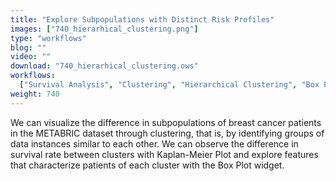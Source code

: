 ```yaml
---
title: "Explore Subpopulations with Distinct Risk Profiles"
images: ["740_hierarhical_clustering.png"]
type: "workflows"
blog: ""
video: ""
download: "740_hierarhical_clustering.ows"
workflows:
  ["Survival Analysis", "Clustering", "Hierarchical Clustering", "Box Plot"]
weight: 740
---
```


We can visualize the difference in subpopulations of breast cancer patients in the METABRIC dataset through clustering, that is, by identifying groups of data instances similar to each other. We can observe the difference in survival rate between clusters with Kaplan-Meier Plot and explore features that characterize patients of each cluster with the Box Plot widget.
